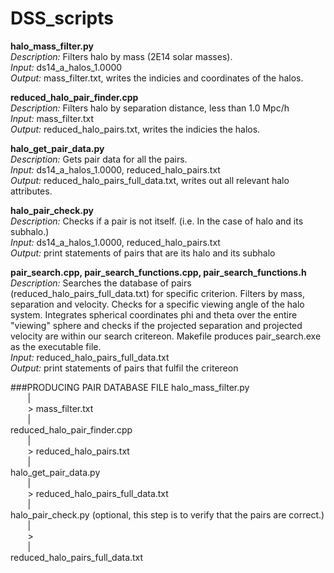 # DSS_scripts

**halo_mass_filter.py** <br />
*Description:* Filters halo by mass (2E14 solar masses). <br />
*Input:* ds14_a_halos_1.0000 <br />
*Output:* mass_filter.txt, writes the indicies and coordinates of the halos. <br />

**reduced_halo_pair_finder.cpp**  <br />
*Description:* Filters halo by separation distance, less than 1.0 Mpc/h <br />
*Input:* mass_filter.txt <br />
*Output:* reduced_halo_pairs.txt, writes the indicies the halos. <br />

**halo_get_pair_data.py** <br />
*Description:* Gets pair data for all the pairs. <br />
*Input:* ds14_a_halos_1.0000, reduced_halo_pairs.txt <br />
*Output:* reduced_halo_pairs_full_data.txt, writes out all relevant halo attributes. <br />

**halo_pair_check.py** <br />
*Description:* Checks if a pair is not itself. (i.e. In the case of halo and its subhalo.) <br />
*Input:* ds14_a_halos_1.0000, reduced_halo_pairs.txt <br />
*Output:* print statements of pairs that are its halo and its subhalo <br />

**pair_search.cpp, pair_search_functions.cpp, pair_search_functions.h** <br />
*Description:* Searches the database of pairs (reduced_halo_pairs_full_data.txt) for specific criterion. Filters by mass, separation and velocity. Checks for a specific viewing angle of the halo system. Integrates spherical coordinates phi and theta over the entire "viewing" sphere and checks if the projected separation and projected velocity are within our search critereon. Makefile produces pair_search.exe as the executable file. <br />
*Input:* reduced_halo_pairs_full_data.txt <br />
*Output:* print statements of pairs that fulfil the critereon <br />

###PRODUCING PAIR DATABASE FILE
halo_mass_filter.py <br />
&nbsp;&nbsp;&nbsp;&nbsp;&nbsp;&nbsp;&nbsp;| <br />
&nbsp;&nbsp;&nbsp;&nbsp;&nbsp;&nbsp;&nbsp;> mass_filter.txt <br />
&nbsp;&nbsp;&nbsp;&nbsp;&nbsp;&nbsp;&nbsp;| <br />
reduced_halo_pair_finder.cpp <br />
&nbsp;&nbsp;&nbsp;&nbsp;&nbsp;&nbsp;&nbsp;| <br />
&nbsp;&nbsp;&nbsp;&nbsp;&nbsp;&nbsp;&nbsp;> reduced_halo_pairs.txt <br />
&nbsp;&nbsp;&nbsp;&nbsp;&nbsp;&nbsp;&nbsp;| <br />
halo_get_pair_data.py <br />
&nbsp;&nbsp;&nbsp;&nbsp;&nbsp;&nbsp;&nbsp;| <br />
&nbsp;&nbsp;&nbsp;&nbsp;&nbsp;&nbsp;&nbsp;> reduced_halo_pairs_full_data.txt <br />
&nbsp;&nbsp;&nbsp;&nbsp;&nbsp;&nbsp;&nbsp;| <br />
halo_pair_check.py (optional, this step is to verify that the pairs are correct.) <br />
&nbsp;&nbsp;&nbsp;&nbsp;&nbsp;&nbsp;&nbsp;| <br />
&nbsp;&nbsp;&nbsp;&nbsp;&nbsp;&nbsp;&nbsp;> <br />
&nbsp;&nbsp;&nbsp;&nbsp;&nbsp;&nbsp;&nbsp;| <br />
reduced_halo_pairs_full_data.txt <br />
